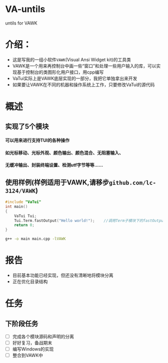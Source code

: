 # VA-untils
untils for VAWK

# 介绍：
- 这是写我的一组小软件`VAWK`(Visual Ansi Widget kit)的工具类
- VAWK是一个用来再控制台中画一些“窗口”和处理一些用户输入的库，可以实现基于控制台的类图形化用户接口，用cpp编写
- VaTui实际上是VAWK底层实现的一部分，我把它单独拿出来开发
- 如果要让VAWK在不同的机器和操作系统上工作，只要修改VaTui的源代码

# 概述
## 实现了5个模块
#### 可以用来进行支持TUI的各种操作
#### 如光标移动、光标外观、颜色输出、颜色混合、无阻塞输入、
#### 无缓冲输出、封装终端设置、检测utf字节等等......

## 使用样例(样例适用于VAWK,请移步`github.com/lc-3124/VAWK`)
```c++
#include "VaTui"
int main()
{
    VaTui Tui;
    Tui.Term.fastOutput("Hello world!");    //调用Term子模块下的fastOutput来无缓冲输出
    return 0;
}
```
```bash
g++ -o main main.cpp -lVAWK 
```

# 报告
- 目前基本功能已经实现，但还没有清晰地将模块分离
- 正在优化目录结构

# 任务
## 下阶段任务
- [ ] 完成各个模块源码和声明的分离
- [ ] 好好复习，备战期末
- [ ] 编写Windows的实现
- [ ] 整合到VAWK中
